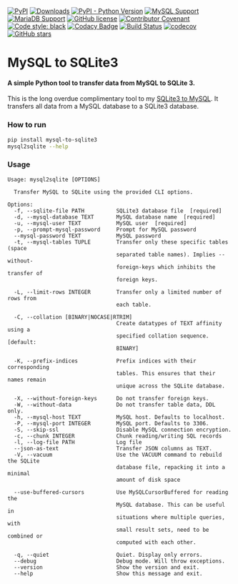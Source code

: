 [![PyPI](https://img.shields.io/pypi/v/mysql-to-sqlite3)](https://pypi.org/project/mysql-to-sqlite3/)
[![Downloads](https://pepy.tech/badge/mysql-to-sqlite3)](https://pepy.tech/project/mysql-to-sqlite3)
[![PyPI - Python Version](https://img.shields.io/pypi/pyversions/mysql-to-sqlite3)](https://pypi.org/project/mysql-to-sqlite3/)
[![MySQL Support](https://img.shields.io/static/v1?label=MySQL&message=5.5+|+5.6+|+5.7+|+8.0&color=2b5d80)](https://img.shields.io/static/v1?label=MySQL&message=5.6+|+5.7+|+8.0&color=2b5d80)
[![MariaDB Support](https://img.shields.io/static/v1?label=MariaDB&message=5.5+|+10.0+|+10.1+|+10.2+|+10.3+|+10.4+|+10.5+|+10.6&color=C0765A)](https://img.shields.io/static/v1?label=MariaDB&message=10.0+|+10.1+|+10.2+|+10.3+|+10.4+|+10.5&color=C0765A)
[![GitHub license](https://img.shields.io/github/license/techouse/mysql-to-sqlite3)](https://github.com/techouse/mysql-to-sqlite3/blob/master/LICENSE)
[![Contributor Covenant](https://img.shields.io/badge/Contributor%20Covenant-2.1-4baaaa.svg)](CODE-OF-CONDUCT.md)
[![Code style: black](https://img.shields.io/badge/code%20style-black-000000.svg)](https://github.com/ambv/black)
[![Codacy Badge](https://api.codacy.com/project/badge/Grade/64aae8e9599746d58d277852b35cc2bd)](https://www.codacy.com/manual/techouse/mysql-to-sqlite3?utm_source=github.com&amp;utm_medium=referral&amp;utm_content=techouse/mysql-to-sqlite3&amp;utm_campaign=Badge_Grade)
[![Build Status](https://github.com/techouse/mysql-to-sqlite3/workflows/Test/badge.svg)](https://github.com/techouse/mysql-to-sqlite3/actions?query=workflow%3ATest)
[![codecov](https://codecov.io/gh/techouse/mysql-to-sqlite3/branch/master/graph/badge.svg)](https://codecov.io/gh/techouse/mysql-to-sqlite3)
[![GitHub stars](https://img.shields.io/github/stars/techouse/mysql-to-sqlite3.svg?style=social&label=Star&maxAge=2592000)](https://github.com/techouse/mysql-to-sqlite3/stargazers)


# MySQL to SQLite3

#### A simple Python tool to transfer data from MySQL to SQLite 3.

This is the long overdue complimentary tool to my [SQLite3 to MySQL](https://github.com/techouse/sqlite3-to-mysql). It 
transfers all data from a MySQL database to a SQLite3 database.

### How to run

```bash
pip install mysql-to-sqlite3
mysql2sqlite --help
```

### Usage
```
Usage: mysql2sqlite [OPTIONS]

  Transfer MySQL to SQLite using the provided CLI options.

Options:
  -f, --sqlite-file PATH          SQLite3 database file  [required]
  -d, --mysql-database TEXT       MySQL database name  [required]
  -u, --mysql-user TEXT           MySQL user  [required]
  -p, --prompt-mysql-password     Prompt for MySQL password
  --mysql-password TEXT           MySQL password
  -t, --mysql-tables TUPLE        Transfer only these specific tables (space
                                  separated table names). Implies --without-
                                  foreign-keys which inhibits the transfer of
                                  foreign keys.

  -L, --limit-rows INTEGER        Transfer only a limited number of rows from
                                  each table.

  -C, --collation [BINARY|NOCASE|RTRIM]
                                  Create datatypes of TEXT affinity using a
                                  specified collation sequence.  [default:
                                  BINARY]

  -K, --prefix-indices            Prefix indices with their corresponding
                                  tables. This ensures that their names remain
                                  unique across the SQLite database.

  -X, --without-foreign-keys      Do not transfer foreign keys.
  -W, --without-data              Do not transfer table data, DDL only.
  -h, --mysql-host TEXT           MySQL host. Defaults to localhost.
  -P, --mysql-port INTEGER        MySQL port. Defaults to 3306.
  -S, --skip-ssl                  Disable MySQL connection encryption.
  -c, --chunk INTEGER             Chunk reading/writing SQL records
  -l, --log-file PATH             Log file
  --json-as-text                  Transfer JSON columns as TEXT.
  -V, --vacuum                    Use the VACUUM command to rebuild the SQLite
                                  database file, repacking it into a minimal
                                  amount of disk space

  --use-buffered-cursors          Use MySQLCursorBuffered for reading the
                                  MySQL database. This can be useful in
                                  situations where multiple queries, with
                                  small result sets, need to be combined or
                                  computed with each other.

  -q, --quiet                     Quiet. Display only errors.
  --debug                         Debug mode. Will throw exceptions.
  --version                       Show the version and exit.
  --help                          Show this message and exit.
```
